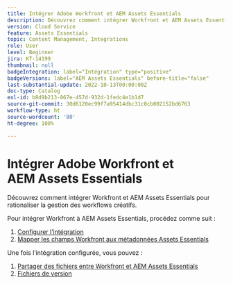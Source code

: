 ```yaml
---
title: Intégrer Adobe Workfront et AEM Assets Essentials
description: Découvrez comment intégrer Workfront et AEM Assets Essentials.
version: Cloud Service
feature: Assets Essentials
topic: Content Management, Integrations
role: User
level: Beginner
jira: KT-14199
thumbnail: null
badgeIntegration: label="Intégration" type="positive"
badgeVersions: label="AEM Assets Essentials" before-title="false"
last-substantial-update: 2022-10-13T00:00:00Z
doc-type: Catalog
exl-id: b8d9b213-867e-457d-932d-1fedc4e1b1d7
source-git-commit: 30d6120ec99f7a95414dbc31c0cb002152bd6763
workflow-type: ht
source-wordcount: '80'
ht-degree: 100%

---
```


# Intégrer Adobe Workfront et AEM Assets Essentials

Découvrez comment intégrer Workfront et AEM Assets Essentials pour rationaliser la gestion des workflows créatifs.

Pour intégrer Workfront à AEM Assets Essentials, procédez comme suit :

1. [Configurer l’intégration](./configure.md)
1. [Mapper les champs Workfront aux métadonnées Assets Essentials](./map-metadata.md)

Une fois l’intégration configurée, vous pouvez :

1. [Partager des fichiers entre Workfront et AEM Assets Essentials](./link-send.md)
1. [Fichiers de version](./versions.md)
